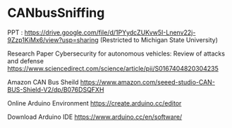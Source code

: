 # CANbusSniffing

PPT : https://drive.google.com/file/d/1PYydcZUKvw5I-Lnenv22j-9Zzp1KiMx6/view?usp=sharing (Restricted to Michigan State University)

Research Paper Cybersecurity for autonomous vehicles: Review of attacks and defense
https://www.sciencedirect.com/science/article/pii/S0167404820304235

Amazon CAN Bus Sheild https://www.amazon.com/seeed-studio-CAN-BUS-Shield-V2/dp/B076DSQFXH 

Online Arduino Environment https://create.arduino.cc/editor

Download Arduino IDE https://www.arduino.cc/en/software/
